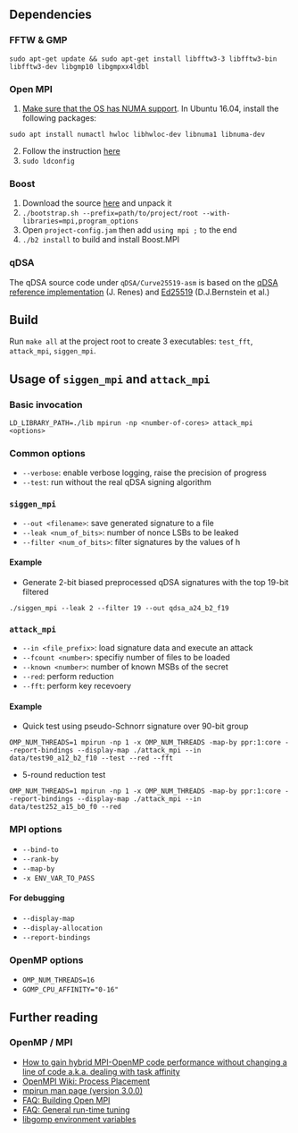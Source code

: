 ## Dependencies
### FFTW & GMP
```
sudo apt-get update && sudo apt-get install libfftw3-3 libfftw3-bin libfftw3-dev libgmp10 libgmpxx4ldbl
```

### Open MPI
  1. [Make sure that the OS has NUMA support](https://www.open-mpi.org/faq/?category=building#build-paffinity). In Ubuntu 16.04, install the following packages:
```
sudo apt install numactl hwloc libhwloc-dev libnuma1 libnuma-dev
```
  2. Follow the instruction [here](https://www.open-mpi.org/faq/?category=building#easy-build)
  3. `sudo ldconfig`

### Boost
  1. Download the source [here](https://dl.bintray.com/boostorg/release/1.65.1/source/boost_1_65_1.tar.gz) and unpack it
  2. `./bootstrap.sh --prefix=path/to/project/root --with-libraries=mpi,program_options`
  3. Open `project-config.jam` then add `using mpi ;` to the end
  4. `./b2 install` to build and install Boost.MPI

### qDSA
The qDSA source code under `qDSA/Curve25519-asm` is based on the [qDSA reference implementation](https://www.cs.ru.nl/~jrenes/software/cref-g1.tar.gz) (J. Renes) and [Ed25519](http://ed25519.cr.yp.to/software.html) (D.J.Bernstein et al.)

## Build
Run `make all` at the project root to create 3 executables: `test_fft`, `attack_mpi`, `siggen_mpi`.

## Usage of `siggen_mpi` and `attack_mpi`
### Basic invocation
```
LD_LIBRARY_PATH=./lib mpirun -np <number-of-cores> attack_mpi <options>
```

### Common options
- `--verbose`: enable verbose logging, raise the precision of progress
- `--test`: run without the real qDSA signing algorithm

### `siggen_mpi`
- `--out <filename>`: save generated signature to a file
- `--leak <num_of_bits>`: number of nonce LSBs to be leaked
- `--filter <num_of_bits>`: filter signatures by the values of h

#### Example
- Generate 2-bit biased  preprocessed qDSA signatures with the top 19-bit filtered
```
./siggen_mpi --leak 2 --filter 19 --out qdsa_a24_b2_f19
```

### `attack_mpi`
- `--in <file_prefix>`: load signature data and execute an attack
- `--fcount <number>`: specifiy number of files to be loaded
- `--known <number>`: number of known MSBs of the secret
- `--red`: perform reduction
- `--fft`: perform key recevoery

#### Example
- Quick test using pseudo-Schnorr signature over 90-bit group
``` 
OMP_NUM_THREADS=1 mpirun -np 1 -x OMP_NUM_THREADS -map-by ppr:1:core --report-bindings --display-map ./attack_mpi --in data/test90_a12_b2_f10 --test --red --fft
```

- 5-round reduction test
```
OMP_NUM_THREADS=1 mpirun -np 1 -x OMP_NUM_THREADS -map-by ppr:1:core --report-bindings --display-map ./attack_mpi --in data/test252_a15_b0_f0 --red
```

### MPI options
- `--bind-to`
- `--rank-by`
- `--map-by`
- `-x ENV_VAR_TO_PASS`

#### For debugging
- `--display-map`
- `--display-allocation`
- `--report-bindings`

### OpenMP options
- `OMP_NUM_THREADS=16`
- `GOMP_CPU_AFFINITY="0-16"`

## Further reading
### OpenMP / MPI
- [How to gain hybrid MPI-OpenMP code performance without changing a line of code a.k.a. dealing with task affinity](https://aciref.org/how-to-gain-hybrid-mpi-openmp-code-performance-without-changing-a-line-of-code-a-k-a-dealing-with-task-affinity/)
- [OpenMPI Wiki: Process Placement](https://github.com/open-mpi/ompi/wiki/ProcessPlacement)
- [mpirun man page (version 3.0.0)](https://www.open-mpi.org/doc/current/man1/mpirun.1.php)
- [FAQ: Building Open MPI](https://www.open-mpi.org/faq/?category=building)
- [FAQ: General run-time tuning](https://www.open-mpi.org/faq/?category=tuning)
- [libgomp environment variables](https://gcc.gnu.org/onlinedocs/libgomp/Environment-Variables.html#Environment-Variables)

